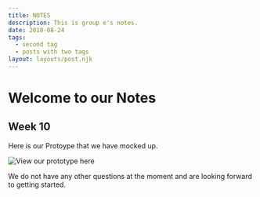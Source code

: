 ```yaml
---
title: NOTES
description: This is group e's notes. 
date: 2018-08-24
tags:
  - second tag
  - posts with two tags
layout: layouts/post.njk
---
```

<h1> Welcome to our Notes </h1>

## Week 10

Here is our Protoype that we have mocked up. 

![View our prototype here](https://dev-to-uploads.s3.amazonaws.com/uploads/articles/pqfu9iqkk830mp7uyj3b.png)


We do not have any other questions at the moment and are looking forward to getting started. 
